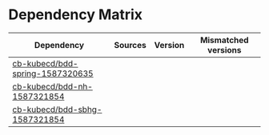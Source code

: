 # Dependency Matrix

Dependency | Sources | Version | Mismatched versions
---------- | ------- | ------- | -------------------
[cb-kubecd/bdd-spring-1587320635](https://github.com/cb-kubecd/bdd-spring-1587320635.git) |  | []() | 
[cb-kubecd/bdd-nh-1587321854](https://github.com/cb-kubecd/bdd-nh-1587321854.git) |  | []() | 
[cb-kubecd/bdd-sbhg-1587321854](https://github.com/cb-kubecd/bdd-sbhg-1587321854.git) |  | []() | 
